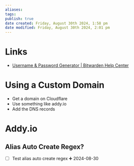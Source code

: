 ```yaml
---
aliases: 
tags: 
publish: true
date created: Friday, August 30th 2024, 1:58 pm
date modified: Friday, August 30th 2024, 2:01 pm
---
```


# Links

- [Username & Password Generator | Bitwarden Help Center](https://bitwarden.com/help/generator/#username-types)

# Using a Custom Domain

- Get a domain on Cloudflare
- Use something like addy.io
- Add the DNS records

# Addy.io

## Alias Auto Create Regex?

- [ ] Test alias auto create regex ➕ 2024-08-30